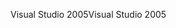 <span data-ttu-id="b7799-101">Visual Studio 2005</span><span class="sxs-lookup"><span data-stu-id="b7799-101">Visual Studio 2005</span></span>